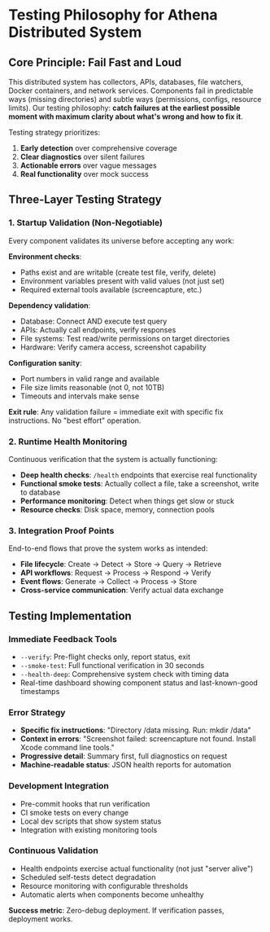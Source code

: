 # Testing Philosophy for Athena Distributed System

## Core Principle: Fail Fast and Loud

This distributed system has collectors, APIs, databases, file watchers, Docker containers, and network services. Components fail in predictable ways (missing directories) and subtle ways (permissions, configs, resource limits). Our testing philosophy: **catch failures at the earliest possible moment with maximum clarity about what's wrong and how to fix it**.

Testing strategy prioritizes:
1. **Early detection** over comprehensive coverage
2. **Clear diagnostics** over silent failures  
3. **Actionable errors** over vague messages
4. **Real functionality** over mock success

## Three-Layer Testing Strategy

### 1. Startup Validation (Non-Negotiable)
Every component validates its universe before accepting any work:

**Environment checks**:
- Paths exist and are writable (create test file, verify, delete)
- Environment variables present with valid values (not just set)
- Required external tools available (screencapture, etc.)

**Dependency validation**:
- Database: Connect AND execute test query
- APIs: Actually call endpoints, verify responses
- File systems: Test read/write permissions on target directories
- Hardware: Verify camera access, screenshot capability

**Configuration sanity**:
- Port numbers in valid range and available
- File size limits reasonable (not 0, not 10TB)
- Timeouts and intervals make sense

**Exit rule**: Any validation failure = immediate exit with specific fix instructions. No "best effort" operation.

### 2. Runtime Health Monitoring
Continuous verification that the system is actually functioning:
- **Deep health checks**: `/health` endpoints that exercise real functionality
- **Functional smoke tests**: Actually collect a file, take a screenshot, write to database
- **Performance monitoring**: Detect when things get slow or stuck
- **Resource checks**: Disk space, memory, connection pools

### 3. Integration Proof Points
End-to-end flows that prove the system works as intended:
- **File lifecycle**: Create → Detect → Store → Query → Retrieve
- **API workflows**: Request → Process → Respond → Verify
- **Event flows**: Generate → Collect → Process → Store
- **Cross-service communication**: Verify actual data exchange

## Testing Implementation

### Immediate Feedback Tools
- `--verify`: Pre-flight checks only, report status, exit
- `--smoke-test`: Full functional verification in 30 seconds
- `--health-deep`: Comprehensive system check with timing data
- Real-time dashboard showing component status and last-known-good timestamps

### Error Strategy
- **Specific fix instructions**: "Directory /data missing. Run: mkdir /data"
- **Context in errors**: "Screenshot failed: screencapture not found. Install Xcode command line tools."
- **Progressive detail**: Summary first, full diagnostics on request
- **Machine-readable status**: JSON health reports for automation

### Development Integration
- Pre-commit hooks that run verification
- CI smoke tests on every change
- Local dev scripts that show system status
- Integration with existing monitoring tools

### Continuous Validation
- Health endpoints exercise actual functionality (not just "server alive")
- Scheduled self-tests detect degradation
- Resource monitoring with configurable thresholds
- Automatic alerts when components become unhealthy

**Success metric**: Zero-debug deployment. If verification passes, deployment works.